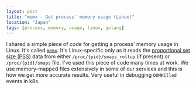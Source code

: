 ```yaml
---
layout: post
title: "memx - Get process' memory usage (Linux)"
location: "Japan"
tags: [process, memory, usage, linux, golang]
---
```


I shared a simple piece of code for getting a process' memory usage in Linux. It's called [`memx`](https://github.com/flowerinthenight/memx). It's Linux-specific only as it reads the [proportional set size (PSS)](https://en.wikipedia.org/wiki/Proportional_set_size) data from either `/proc/{pid}/smaps_rollup` (if present) or `/proc/{pid}/smaps` file. I've used this piece of code many times at work. We use memory-mapped files extensively in some of our services and this is how we get more accurate results. Very useful in debugging `OOMKilled` events in k8s.
